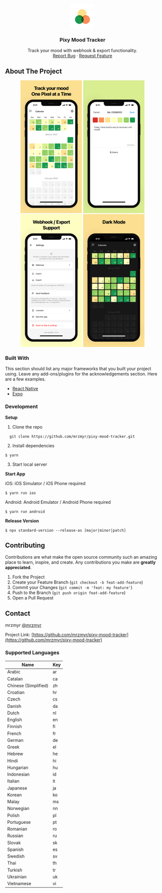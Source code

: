 <br />
<p align="center">
  <a href="https://github.com/mrzmyr/pixy-mood-tracker">
    <img src="./docs/icon.png" alt="Logo" width="80" height="80">
  </a>

  <h3 align="center">Pixy Mood Tracker</h3>

  <p align="center">
    Track your mood with webhook & export functionality.
    <br />
    <a href="https://github.com/mrzmyr/pixy-mood-tracker/issues">Report Bug</a>
    ·
    <a href="https://github.com/mrzmyr/pixy-mood-tracker/issues">Request Feature</a>
  </p>
</p>

## About The Project

<p align="center">
  <img src="./docs/screen-1.png" width="200px">
  <img src="./docs/screen-2.png" width="200px">
  <img src="./docs/screen-3.png" width="200px">
  <img src="./docs/screen-4.png" width="200px">
</p>

### Built With

This section should list any major frameworks that you built your project using. Leave any add-ons/plugins for the acknowledgements section. Here are a few examples.

* [React Native](https://reactnative.dev/)
* [Expo](https://expo.dev/)

### Development

**Setup**

1. Clone the repo
```shell
  git clone https://github.com/mrzmyr/pixy-mood-tracker.git
```
2. Install dependencies
```shell
$ yarn
```
3. Start local server

**Start App**

iOS: iOS Simulator / iOS Phone required
```shell
$ yarn run ios
```

Android: Android Emulator / Android Phone required
```shell
$ yarn run android
```

**Release Version**

```
$ npx standard-version --release-as [major|minor|patch]
```

## Contributing

Contributions are what make the open source community such an amazing place to learn, inspire, and create. Any contributions you make are **greatly appreciated**.

1. Fork the Project
2. Create your Feature Branch (`git checkout -b feat-add-feature`)
3. Commit your Changes (`git commit -m 'feat: my feature'`)
4. Push to the Branch (`git push origin feat-add-feature`)
5. Open a Pull Request

## Contact

mrzmyr [@mrzmyr](https://twitter.com/mrzmyr)

Project Link: [https://github.com/mrzmyr/pixy-mood-tracker](https://github.com/mrzmyr/pixy-mood-tracker)

### Supported Languages

| Name | Key |
|---|---|
| Arabic | ar |
| Catalan | ca |
| Chinese (Simplified) | zh |
| Croatian | hr |
| Czech | cs |
| Danish | da |
| Dutch | nl |
| English | en |
| Finnish | fi |
| French | fr |
| German | de |
| Greek | el |
| Hebrew | he |
| Hindi | hi |
| Hungarian | hu |
| Indonesian | id |
| Italian | it |
| Japanese | ja |
| Korean | ko |
| Malay | ms |
| Norwegian | nn |
| Polish | pl |
| Portuguese | pt |
| Romanian | ro |
| Russian | ru |
| Slovak | sk |
| Spanish | es |
| Swedish | sv |
| Thai | th |
| Turkish | tr |
| Ukrainian | uk |
| Vietnamese | vi |
